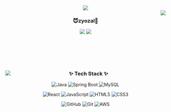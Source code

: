 <div align="center">
  <img src="https://capsule-render.vercel.app/api?type=venom&color=0:524782,100:8688c4&height=300&section=header&text=zyozal&fontSize=100" />
</div>

 <img align="right" src="https://github-readme-stats.vercel.app/api?username=zyozal&theme=buefy&show_icons=true" />
<h3 align="center">😈zyozal👾</h3>

<div align="center">
  <img src="https://hits.seeyoufarm.com/api/count/incr/badge.svg?url=https%3A%2F%2Fgithub.com%2Fzyozal&count_bg=%23524782&title_bg=%231B1B1B&icon=github.svg&icon_color=%23E7E7E7&title=GitHub&edge_flat=false"/>
   <a href="https://blog.naver.com/zyozal"><img src="https://img.shields.io/badge/DevBlog-8688c4?style=badge&logo=naver&logoColor=white"/></a> 
</div> 

<br><br><br><br>

## 
<img align="left" src="https://github-readme-stats.vercel.app/api/top-langs/?username=zyozal&theme=buefy&layout=compact" />
<h3 align="center">✨ Tech Stack ✨</h3>
<p align="center">
  <img src="https://img.shields.io/badge/java-007396?style=for-the-badge&logo=java&logoColor=white" alt="Java" />
  <img src="https://img.shields.io/badge/springboot-6DB33F?style=for-the-badge&logo=springboot&logoColor=white" alt="Spring Boot" />
  <img src="https://img.shields.io/badge/mysql-4479A1.svg?style=for-the-badge&logo=mysql&logoColor=white" alt="MySQL" />
</p>

<p align="center">
  <img src="https://img.shields.io/badge/react-%2320232a.svg?style=for-the-badge&logo=react&logoColor=%2361DAFB" alt="React" />
  <img src="https://img.shields.io/badge/javascript-F7DF1E?style=for-the-badge&logo=javascript&logoColor=black" alt="JavaScript" />
  <img src="https://img.shields.io/badge/html5-E34F26?style=for-the-badge&logo=html5&logoColor=white" alt="HTML5" />
  <img src="https://img.shields.io/badge/css-1572B6?style=for-the-badge&logo=css3&logoColor=white" alt="CSS3" />
</p>

<p align="center">
  <img src="https://img.shields.io/badge/github-181717?style=for-the-badge&logo=github&logoColor=white" alt="GitHub" />
  <img src="https://img.shields.io/badge/git-F05032?style=for-the-badge&logo=git&logoColor=white" alt="Git" />
  <img src="https://img.shields.io/badge/AWS-%23FF9900.svg?style=for-the-badge&logo=amazon-aws&logoColor=white" alt="AWS" />
</p>
